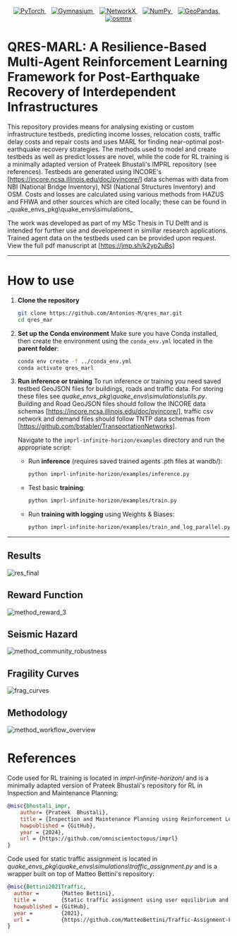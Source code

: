 <p align="center">
  <a href="https://pytorch.org/">
    <img src="https://img.shields.io/badge/PyTorch-%23EE4C2C.svg?style=for-the-badge&logo=pytorch&logoColor=white" alt="PyTorch" />
  </a>&nbsp;&nbsp;
  <a href="https://gymnasium.farama.org/">
    <img src="https://img.shields.io/badge/Gymnasium-40c4ff?style=for-the-badge&logo=python&logoColor=white" alt="Gymnasium" />
  </a>&nbsp;&nbsp;
  <a href="https://networkx.org/">
    <img src="https://img.shields.io/badge/NetworkX-Python-blue?style=for-the-badge&logo=python&logoColor=white" alt="NetworkX" />
  </a>&nbsp;&nbsp;
  <a href="https://numpy.org/">
    <img src="https://img.shields.io/badge/NumPy-013243?style=for-the-badge&logo=numpy&logoColor=white" alt="NumPy" />
  </a>&nbsp;&nbsp;
  <a href="https://geopandas.org/">
    <img src="https://img.shields.io/badge/GeoPandas-Python-blue?style=for-the-badge&logo=python&logoColor=white" alt="GeoPandas" />
  </a>&nbsp;&nbsp;
  <a href="https://github.com/gboeing/osmnx">
    <img src="https://img.shields.io/badge/osmnx-Python-blue?style=for-the-badge&logo=python&logoColor=white" alt="osmnx" />
  </a>
</p>

# QRES-MARL: A Resilience-Based Multi-Agent Reinforcement Learning Framework for Post-Earthquake Recovery of Interdependent Infrastructures

This repository provides means for analysing existing or custom infrastructure testbeds, predicting income losses, relocation costs, traffic delay costs and repair costs and uses MARL for finding near-optimal post-earthquake recovery strategies. The methods used to model and create testbeds as well as predict losses are novel, while the code for RL training is a minimally adapted version of Prateek Bhustali's IMPRL repository (see references). Testbeds are generated using INCORE's [https://incore.ncsa.illinois.edu/doc/pyincore/] data schemas with data from NBI (National Bridge Inventory), NSI (National Structures Inventory) and OSM. Costs and losses are calculated using various methods from HAZUS and FHWA and other sources which are cited locally; these can be found in \_quake_envs_pkg\quake_envs\simulations\_

The work was developed as part of my MSc Thesis in TU Delft and is intended for further use and developement in simillar research applications. Trained agent data on the testbeds used can be provided upon request. View the full pdf manuscript at [https://jmp.sh/k2yp2uBs]

---

# How to use

1. **Clone the repository**

   ```bash
   git clone https://github.com/Antonios-M/qres_mar.git
   cd qres_mar
   ```

2. **Set up the Conda environment**
   Make sure you have Conda installed, then create the environment using the `conda_env.yml` located in the **parent folder**:

   ```bash
   conda env create -f ../conda_env.yml
   conda activate qres_marl
   ```

3. **Run inference or training**
   To run inference or training you need saved testbed GeoJSON files for buildings, roads and traffic data. For storing these files see _quake_envs_pkg\quake_envs\simulations\utils.py_.
   Building and Road GeoJSON files should follow the INCORE data schemas [https://incore.ncsa.illinois.edu/doc/pyincore/], traffic csv network and demand files should follow TNTP data
   schemas from [https://github.com/bstabler/TransportationNetworks].

   Navigate to the `imprl-infinite-horizon/examples` directory and run the appropriate script:

   - Run **inference** (requires saved trained agents .pth files at wandb/):

     ```bash
     python imprl-infinite-horizon/examples/inference.py
     ```

   - Test basic **training**:

     ```bash
     python imprl-infinite-horizon/examples/train.py
     ```

   - Run **training with logging** using Weights & Biases:
     ```bash
     python imprl-infinite-horizon/examples/train_and_log_parallel.py
     ```

---

## Results

![res_final](https://github.com/user-attachments/assets/45879e2e-d003-478f-94d2-47975bb23fc5)

## Reward Function

![method_reward_3](https://github.com/user-attachments/assets/93ebd24b-276c-4d0c-8e55-1e83cda12389)

## Seismic Hazard

![method_community_robustness](https://github.com/user-attachments/assets/31bac2b5-2efb-4332-be2a-6bfe2fac7306)

## Fragility Curves

![frag_curves](https://github.com/user-attachments/assets/18a72b28-dffd-4d56-b921-0f5140527b39)

## Methodology

![method_workflow_overview](https://github.com/user-attachments/assets/f3156b0d-3492-45de-b9a7-066cc4227bd4)

# References

Code used for RL training is located in _imprl-infinite-horizon/_ and is a minimally adapted version of Prateek Bhustali's repository for RL in Inspection and Maintenance Planning:

```bib
@misc{bhustali_impr,
    author= {Prateek  Bhustali},
    title = {Inspection and Maintenance Planning using Reinforcement Learning (IMPRL)},
    howpublished = {GitHub},
    year = {2024},
    url = {https://github.com/omniscientoctopus/imprl}
}
```

Code used for static traffic assignment is located in _quake_envs_pkg\quake_envs\simulations\traffic_assignment.py_ and is a wrapper built on top of Matteo Bettini's repository:

```bib
@misc{Bettini2021Traffic,
  author =       {Matteo Bettini},
  title =        {Static traffic assignment using user equilibrium and system optimum},
  howpublished = {GitHub},
  year =         {2021},
  url =          {https://github.com/MatteoBettini/Traffic-Assignment-Frank-Wolfe-2021}
}
```
